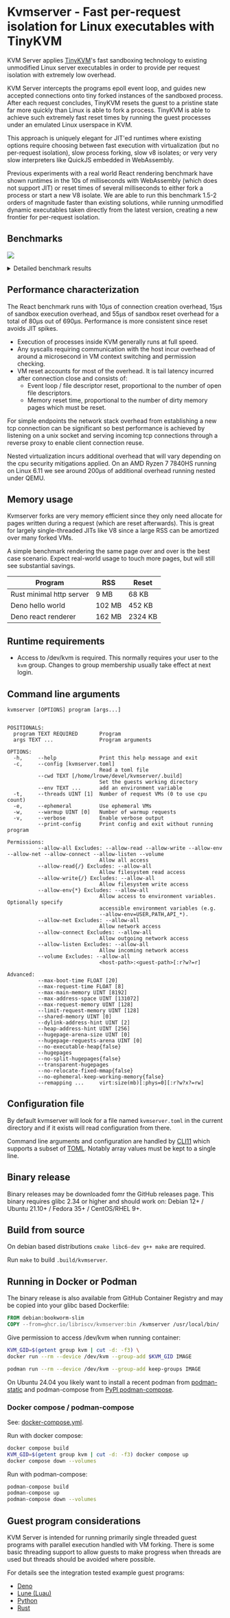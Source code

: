 # Kvmserver - Fast per-request isolation for Linux executables with TinyKVM

KVM Server applies [TinyKVM](https://github.com/varnish/tinykvm)'s fast
sandboxing technology to existing unmodified Linux server executables in order
to provide per request isolation with extremely low overhead.

KVM Server intercepts the programs epoll event loop, and guides new accepted
connections onto tiny forked instances of the sandboxed process. After each
request concludes, TinyKVM resets the guest to a pristine state far more quickly
than Linux is able to fork a process. TinyKVM is able to achieve such extremely
fast reset times by running the guest processes under an emulated Linux
userspace in KVM.

This approach is uniquely elegant for JIT'ed runtimes where existing options
require choosing between fast execution with virtualization (but no per-request
isolation), slow process forking, slow v8 isolates; or very very slow
interpreters like QuickJS embedded in WebAssembly.

Previous experiments with a real world React rendering benchmark have shown
runtimes in the 10s of milliseconds with WebAssembly (which does not support
JIT) or reset times of several milliseconds to either fork a process or start a
new V8 isolate. We are able to run this benchmark 1.5-2 orders of magnitude
faster than existing solutions, while running unmodified dynamic executables
taken directly from the latest version, creating a new frontier for per-request
isolation.

## Benchmarks

![](./bench.svg)

<details>

<summary>Detailed benchmark results</summary>

### Rust minimal http server

| name                                  | average | p50   | p90   | p99   |
| ------------------------------------- | ------- | ----- | ----- | ----- |
| native                                | 13 µs   | 11 µs | 17 µs | 20 µs |
| kvmserver threads=1                   | 23 µs   | 20 µs | 29 µs | 33 µs |
| kvmserver ephemeral threads=1         | 28 µs   | 28 µs | 30 µs | 37 µs |
| kvmserver ephemeral threads=2         | 34 µs   | 33 µs | 37 µs | 51 µs |
| kvmserver ephemeral threads=4         | 36 µs   | 35 µs | 39 µs | 57 µs |
| kvmserver ephemeral threads=2 no-tail | 28 µs   | 28 µs | 32 µs | 36 µs |

### Deno helloworld

| name                                  | average | p50   | p90   | p99   |
| ------------------------------------- | ------- | ----- | ----- | ----- |
| native (reusing connection)           | 11 µs   | 10 µs | 14 µs | 16 µs |
| native                                | 17 µs   | 15 µs | 22 µs | 29 µs |
| kvmserver threads=1                   | 33 µs   | 32 µs | 33 µs | 45 µs |
| kvmserver ephemeral threads=1         | 50 µs   | 49 µs | 53 µs | 75 µs |
| kvmserver ephemeral threads=2         | 58 µs   | 57 µs | 62 µs | 90 µs |
| kvmserver ephemeral threads=4         | 60 µs   | 59 µs | 65 µs | 90 µs |
| kvmserver ephemeral threads=2 no-tail | 41 µs   | 38 µs | 46 µs | 59 µs |

### Deno React page rendering

| name                                  | average | p50    | p90    | p99    |
| ------------------------------------- | ------- | ------ | ------ | ------ |
| native (reusing connection)           | 642 µs  | 606 µs | 673 µs | 805 µs |
| native                                | 646 µs  | 619 µs | 670 µs | 820 µs |
| kvmserver threads=1                   | 649 µs  | 619 µs | 674 µs | 798 µs |
| kvmserver ephemeral threads=1         | 695 µs  | 689 µs | 712 µs | 790 µs |
| kvmserver ephemeral threads=2         | 705 µs  | 704 µs | 722 µs | 755 µs |
| kvmserver ephemeral threads=4         | 711 µs  | 710 µs | 728 µs | 758 µs |
| kvmserver ephemeral threads=2 no-tail | 639 µs  | 634 µs | 662 µs | 721 µs |

### Benmark details

- Non-ephemeral benchmark shows the overhead of sandboxing without any reset
  between requests.
- No-tail benchmark runs with only a single load generator connection to measure
  latency excluding time spent after the response is sent to the client.
- Deno is run with `--v8-flags=--predictable` which causes all work to happen on
  thread. (At median this makes a 1.5% difference for the React benchmark and
  none for helloworld.)
- 1000 warmup requests were used to warm the JIT before benchmarking.
- `deno compile` was used to avoid starting background disk cache threads.
- The Rust minimal http server always closes connections.
- Benchmarks were run on AMD Ryzen 9 7950X (32) @ 5.881Ghz with deno 2.3.6.

</details>

## Performance characterization

The React benchmark runs with 10µs of connection creation overhead, 15µs of
sandbox execution overhead, and 55µs of sandbox reset overhead for a total of
80µs out of 690µs. Performance is more consistent since reset avoids JIT spikes.

- Execution of processes inside KVM generally runs at full speed.
- Any syscalls requiring communication with the host incur overhead of around a
  microsecond in VM context switching and permission checking.
- VM reset accounts for most of the overhead. It is tail latency incurred after
  connection close and consists of:
  - Event loop / file descriptor reset, proportional to the number of open file
    descriptors.
  - Memory reset time, proportional to the number of dirty memory pages which
    must be reset.

For simple endpoints the network stack overhead from establishing a new tcp
connection can be significant so best performance is achieved by listening on a
unix socket and serving incoming tcp connections through a reverse proxy to
enable client connection reuse.

Nested virtualization incurs additional overhead that will vary depending on the
cpu security mitigations applied. On an AMD Ryzen 7 7840HS running on Linux 6.11
we see around 200µs of additional overhead running nested under QEMU.

## Memory usage

Kvmserver forks are very memory efficient since they only need allocate for
pages written during a request (which are reset afterwards). This is great for
largely single-threaded JITs like V8 since a large RSS can be amortized over
many forked VMs.

A simple benchmark rendering the same page over and over is the best case
scenario. Expect real-world usage to touch more pages, but will still see
substantial savings.

| Program                  | RSS    | Reset   |
| ------------------------ | ------ | ------- |
| Rust minimal http server | 9 MB   | 68 KB   |
| Deno hello world         | 102 MB | 452 KB  |
| Deno react renderer      | 162 MB | 2324 KB |

## Runtime requirements

- Access to /dev/kvm is required. This normally requires your user to the `kvm`
  group. Changes to group membership usually take effect at next login.

## Command line arguments

```
kvmserver [OPTIONS] program [args...]


POSITIONALS:
  program TEXT REQUIRED       Program
  args TEXT ...               Program arguments

OPTIONS:
  -h,     --help              Print this help message and exit
  -c,     --config [kvmserver.toml]
                              Read a toml file
          --cwd TEXT [/home/lrowe/devel/kvmserver/.build]
                              Set the guests working directory
          --env TEXT ...      add an environment variable
  -t,     --threads UINT [1]  Number of request VMs (0 to use cpu count)
  -e,     --ephemeral         Use ephemeral VMs
  -w,     --warmup UINT [0]   Number of warmup requests
  -v,     --verbose           Enable verbose output
          --print-config      Print config and exit without running program

Permissions:
          --allow-all Excludes: --allow-read --allow-write --allow-env --allow-net --allow-connect --allow-listen --volume
                              Allow all access
          --allow-read{/} Excludes: --allow-all
                              Allow filesystem read access
          --allow-write{/} Excludes: --allow-all
                              Allow filesystem write access
          --allow-env{*} Excludes: --allow-all
                              Allow access to environment variables. Optionally specify
                              accessible environment variables (e.g.
                              --allow-env=USER,PATH,API_*).
          --allow-net Excludes: --allow-all
                              Allow network access
          --allow-connect Excludes: --allow-all
                              Allow outgoing network access
          --allow-listen Excludes: --allow-all
                              Allow incoming network access
          --volume Excludes: --allow-all
                              <host-path>:<guest-path>[:r?w?=r]

Advanced:
          --max-boot-time FLOAT [20]
          --max-request-time FLOAT [8]
          --max-main-memory UINT [8192]
          --max-address-space UINT [131072]
          --max-request-memory UINT [128]
          --limit-request-memory UINT [128]
          --shared-memory UINT [0]
          --dylink-address-hint UINT [2]
          --heap-address-hint UINT [256]
          --hugepage-arena-size UINT [0]
          --hugepage-requests-arena UINT [0]
          --no-executable-heap{false}
          --hugepages
          --no-split-hugepages{false}
          --transparent-hugepages
          --no-relocate-fixed-mmap{false}
          --no-ephemeral-keep-working-memory{false}
          --remapping ...     virt:size(mb)[:phys=0][:r?w?x?=rw]
```

## Configuration file

By default kvmserver will look for a file named `kvmserver.toml` in the current
directory and if it exists will read configuration from there.

Command line arguments and configuration are handled by
[CLI11](https://github.com/CLIUtils/CLI11) which supports a subset of
[TOML](https://toml.io/). Notably array values must be kept to a single line.

## Binary release

Binary releases may be downloaded fomr the GitHub releases page. This binary
requires glibc 2.34 or higher and should work on: Debian 12+ / Ubuntu 21.10+ /
Fedora 35+ / CentOS/RHEL 9+.

## Build from source

On debian based distributions `cmake libc6-dev g++ make` are required.

Run `make` to build `.build/kvmserver`.

## Running in Docker or Podman

The binary release is also available from GitHub Container Registry and may be
copied into your glibc based Dockerfile:

```Dockerfile
FROM debian:bookworm-slim
COPY --from=ghcr.io/libriscv/kvmserver:bin /kvmserver /usr/local/bin/
```

Give permission to access /dev/kvm when running container:

```sh
KVM_GID=$(getent group kvm | cut -d: -f3) \
docker run --rm --device /dev/kvm --group-add $KVM_GID IMAGE
```

```sh
podman run --rm --device /dev/kvm --group-add keep-groups IMAGE
```

On Ubuntu 24.04 you likely want to install a recent podman from
[podman-static](https://github.com/mgoltzsche/podman-static) and podman-compose
from [PyPI podman-compose](https://pypi.org/project/podman-compose/).

### Docker compose / podman-compose

See: [docker-compose.yml](docker-compose.yml).

Run with docker compose:

```sh
docker compose build
KVM_GID=$(getent group kvm | cut -d: -f3) docker compose up
docker compose down --volumes
```

Run with podman-compose:

```sh
podman-compose build
podman-compose up
podman-compose down --volumes
```

## Guest program considerations

KVM Server is intended for running primarily single threaded guest programs with
parallel execution handled with VM forking. There is some basic threading
support to allow guests to make progress when threads are used but threads
should be avoided where possible.

For details see the integration tested example guest programs:

- [Deno](examples/deno)
- [Lune (Luau)](examples/lune)
- [Python](examples/python)
- [Rust](examples/rust)
